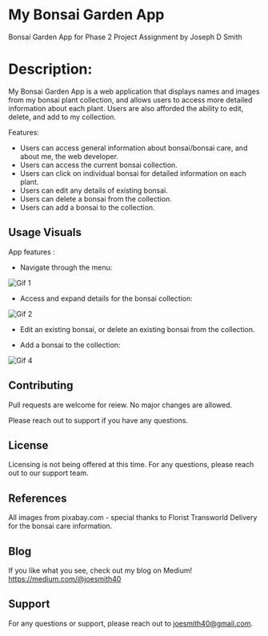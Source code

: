 # My Bonsai Garden App

Bonsai Garden App for Phase 2 Project Assignment by Joseph D Smith 


# Description:  

My Bonsai Garden App is a web application that displays names and images from  my bonsai plant collection, and allows users to access more detailed information about each plant. Users are also afforded the ability to edit, delete, and add to my collection.   

Features: 

- Users can access general information about bonsai/bonsai care, and about me, the web developer. 
- Users can access the current bonsai collection.  
- Users can click on individual bonsai for detailed information on each plant. 
- Users can edit any details of existing bonsai. 
- Users can delete a bonsai from the collection.
- Users can add a bonsai to the collection.

## Usage Visuals

App features : 

- Navigate through the menu:

![Gif 1](https://github.com/JosephDSmith/phase-2-project/assets/122189576/a73b78af-5a6f-475e-93b7-7bcadeeacc3d)

- Access and expand details for the bonsai collection:  

![Gif 2](https://github.com/JosephDSmith/phase-2-project/assets/122189576/16fa5a54-d5d0-46a4-936f-0d894ee1dc2f)

- Edit an existing bonsai, or delete an existing bonsai from the collection.

- Add a bonsai to the collection:

![Gif 4](https://github.com/JosephDSmith/phase-2-project/assets/122189576/d6da53a7-d385-42ab-99fb-552bc5a30f84)

## Contributing

Pull requests are welcome for reiew. 
No major changes are allowed. 

Please reach out to support if you have any questions. 

## License

Licensing is not being offered at this time. 
For any questions, please reach out to our support team. 

## References

All images from pixabay.com - special thanks to Florist Transworld Delivery for the bonsai care information. 

## Blog

If you like what you see, check out my blog on Medium! 
https://medium.com/@joesmith40

## Support

For any questions or support, please reach out to joesmith40@gmail.com.

